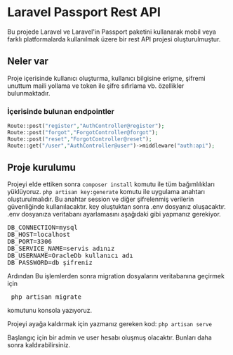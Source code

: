 # Laravel Passport Rest API 

Bu projede Laravel ve Laravel'in Passport paketini kullanarak mobil veya farklı platformalarda kullanılmak üzere bir rest API projesi oluşturulmuştur.

## Neler var

Proje içerisinde kullanıcı oluşturma, kullanıcı bilgisine erişme, şifremi unuttum maili yollama ve token ile şifre sıfırlama vb. özellikler bulunmaktadır.
### İçerisinde bulunan endpointler
```php Route::post("login","AuthController@login");
Route::post("register","AuthController@register");
Route::post("forgot","ForgotController@forgot");
Route::post("reset","ForgotController@reset");
Route::get("/user","AuthController@user")->middleware("auth:api");
```
## Proje kurulumu
Projeyi elde ettiken sonra `composer install` komutu ile tüm bağımlılıkları yüklüyoruz.
`php artisan key:generate` komutu ile uygulama anahtarı oluşturulmalıdır.
Bu anahtar session ve diğer şifrelenmiş verilerin güvenliğinde kullanılacaktır.
key oluştuktan sonra .env dosyanız oluşacaktır.
.env dosyanıza veritabanı ayarlamasını aşağıdaki gibi yapmanız gerekiyor.

<pre>
DB_CONNECTION=mysql
DB_HOST=localhost
DB_PORT=3306
DB_SERVICE_NAME=servis adınız
DB_USERNAME=OracleDb kullanıcı adı
DB_PASSWORD=db şifreniz
</pre>
Ardından
Bu işlemlerden sonra migration dosyalarını veritabanına geçirmek için
<pre> php artisan migrate 
</pre> komutunu konsola yazıyoruz.

Projeyi ayağa kaldırmak için yazmanız gereken kod: `php artisan serve`

Başlangıç için bir admin ve user hesabı oluşmuş olacaktır. Bunları daha sonra kaldırabilirsiniz.
